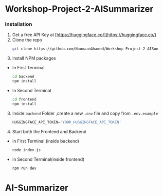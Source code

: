 # Workshop-Project-2-AISummarizer

### Installation

1. Get a free API Key at [https://huggingface.co/](https://huggingface.co/)
1. Clone the repo
   ```sh
   git clone https://github.com/NoumaanAhamed/Workshop-Project-2-AISummarizer.git
   ```
2. Install NPM packages

- In First Terminal
   ```sh
   cd backend
   npm install
   ```
- In Second Terminal
   ```sh
   cd frontend
   npm install
   ```
3. Inside `backend` Folder ,create a new `.env` file and copy from `.env.example` 
   ```js
   HUGGINGFACE_API_TOKEN='YOUR_HUGGINGFACE_API_TOKEN'
   ```
4. Start both the Frontend and Backend
- In First Terminal (inside backend)
   ```sh
   node index.js
   ```
- In Second Terminal(inside frontend)
   ```sh
   npm run dev
   ```
# AI-Summarizer
